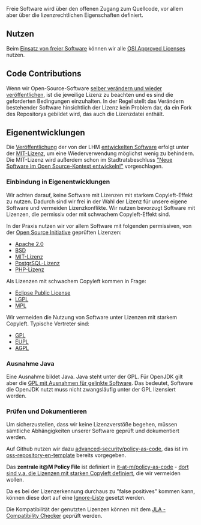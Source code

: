 Freie Software wird über den offenen Zugang zum Quellcode, vor allem aber über die lizenzrechtlichen Eigenschaften definiert.  

## Nutzen

Beim [Einsatz von freier Software](./use) können wir alle [OSI Approved Licenses](https://opensource.org/licenses) nutzen.

## Code Contributions 

Wenn wir Open-Source-Software [selber verändern und wieder veröffentlichen](./improve#code-contributions), ist die jeweilige Lizenz zu beachten und es sind die geforderten Bedingungen einzuhalten.
In der Regel stellt das Verändern bestehender Software hinsichtlich der Lizenz kein Problem dar, da ein Fork des Repositorys gebildet wird, das auch die Lizenzdatei enthält.


## Eigenentwicklungen

Die [Veröffentlichung](./publish) der von der LHM [entwickelten Software](./in-house-development) erfolgt unter der [MIT-Lizenz](https://de.wikipedia.org/wiki/MIT-Lizenz), um eine Wiederverwendung möglichst wenig zu behindern.
Die MIT-Lizenz wird außerdem schon im Stadtratsbeschluss ["Neue Software im Open Source-Kontext entwickeln!"](https://risi.muenchen.de/risi/antrag/detail/6289779) vorgeschlagen.

### Einbindung in Eigenentwicklungen

Wir achten darauf, keine Software mit Lizenzen mit starkem Copyleft-Effekt zu nutzen. Dadurch sind wir frei in der Wahl der Lizenz für unsere eigene Software und vermeiden Lizenzkonflikte. 
Wir nutzen bevorzugt Software mit Lizenzen, die permissiv oder mit schwachem Copyleft-Effekt sind.

In der Praxis nutzen wir vor allem Software mit folgenden permissiven, von der [Open Source Initiative](https://opensource.org/licenses) geprüften Lizenzen:

* [Apache 2.0](https://de.wikipedia.org/wiki/Apache-Lizenz)
* [BSD](https://de.wikipedia.org/wiki/BSD-Lizenz)
* [MIT-Lizenz](https://de.wikipedia.org/wiki/MIT-Lizenz)
* [PostgrSQL-Lizenz](https://www.postgresql.org/about/licence/)
* [PHP-Lizenz](https://de.wikipedia.org/wiki/PHP-Lizenz)

Als Lizenzen mit schwachem Copyleft kommen in Frage:

* [Eclipse Public License](https://de.wikipedia.org/wiki/Eclipse_Public_License)
* [LGPL](https://de.wikipedia.org/wiki/GNU_Lesser_General_Public_License)
* [MPL](https://de.wikipedia.org/wiki/Mozilla_Public_License)

Wir vermeiden die Nutzung von Software unter Lizenzen mit starkem Copyleft.
Typische Vertreter sind:

* [GPL](https://de.wikipedia.org/wiki/GNU_General_Public_License)
* [EUPL](https://de.wikipedia.org/wiki/European_Union_Public_Licence)
* [AGPL](https://de.wikipedia.org/wiki/GNU_Affero_General_Public_License)


### Ausnahme Java

Eine Ausnahme bildet Java.
Java steht unter der GPL.
Für OpenJDK gilt aber die [GPL mit Ausnahmen für gelinkte Software](https://de.wikipedia.org/wiki/GPL_linking_exception).
Das bedeutet, Software die OpenJDK nutzt muss nicht zwangsläufig unter der GPL lizensiert werden.


### Prüfen und Dokumentieren

Um sicherzustellen, dass wir keine Lizenzverstöße begehen, müssen sämtliche Abhängigkeiten unserer Software geprüft und dokumentiert werden.

Auf Github nutzen wir dazu [advanced-security/policy-as-code](https://github.com/marketplace/actions/ghas-policy-as-code), das ist im [oss-repository-en-template](https://github.com/it-at-m/oss-repository-en-template/blob/main/.github/workflows/build.yaml#L13) bereits vorgegeben.

Das **zentrale it@M Policy File** ist definiert in [it-at-m/policy-as-code](https://github.com/it-at-m/policy-as-code) - [dort sind v.a. die Lizenzen mit starken Copyleft definiert](https://github.com/it-at-m/policy-as-code/blob/main/default.yaml#L12), die wir vermeiden wollen.

Da es bei der Lizenzerkennung durchaus zu "false positives" kommen kann, können diese dort auf eine [Ignore-Liste](https://github.com/it-at-m/policy-as-code/blob/main/default.yaml#L23) gesetzt werden.

Die Kompatibilität der genutzten Lizenzen können mit dem [JLA - Compatibility Checker](https://joinup.ec.europa.eu/collection/eupl/solution/joinup-licensing-assistant/jla-compatibility-checker) geprüft werden.
